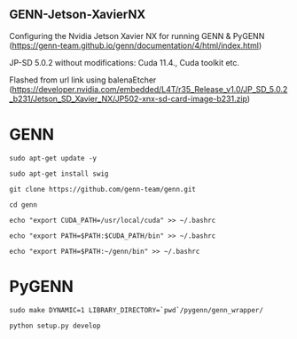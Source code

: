 ## GENN-Jetson-XavierNX
Configuring the Nvidia Jetson Xavier NX for running GENN & PyGENN (https://genn-team.github.io/genn/documentation/4/html/index.html)

JP-SD 5.0.2 without modifications:
Cuda 11.4., Cuda toolkit etc.

Flashed from url link using balenaEtcher (https://developer.nvidia.com/embedded/L4T/r35_Release_v1.0/JP_SD_5.0.2_b231/Jetson_SD_Xavier_NX/JP502-xnx-sd-card-image-b231.zip)

# GENN
```
sudo apt-get update -y
```
```
sudo apt-get install swig
```
```
git clone https://github.com/genn-team/genn.git
```
```
cd genn
```
```
echo "export CUDA_PATH=/usr/local/cuda" >> ~/.bashrc
```
```
echo "export PATH=$PATH:$CUDA_PATH/bin" >> ~/.bashrc
```
```
echo "export PATH=$PATH:~/genn/bin" >> ~/.bashrc
```

# PyGENN
```
sudo make DYNAMIC=1 LIBRARY_DIRECTORY=`pwd`/pygenn/genn_wrapper/
```
```
python setup.py develop
```

